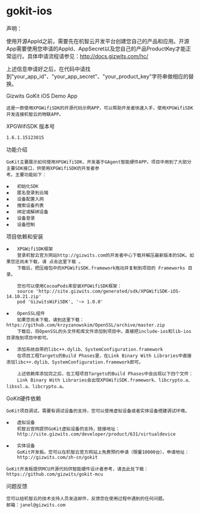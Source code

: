 gokit-ios
=========

声明：

使用开源AppId之前，需要先在机智云开发平台创建您自己的产品和应用。开源App需要使用您申请的AppId、AppSecret以及您自己的产品ProductKey才能正常运行。具体申请流程请参见：http://docs.gizwits.com/hc/

上述信息申请好之后，在代码中请找到"your_app_id"、"your_app_secret"、"your_product_key"字符串做相应的替换。

Gizwits GoKit iOS Demo App

    这是一款使用XPGWifiSDK的开源代码示例APP，可以帮助开发者快速入手，使用XPGWifiSDK开发连接机智云的物联APP。

XPGWifiSDK 版本号

    1.6.1.15123015


功能介绍

    GoKit主要展示如何使用XPGWifiSDK，开发基于GAgent智能硬件APP。项目中用到了大部分主要SDK接口，供使用XPGWifiSDK的开发者参
    考。主要功能如下：

	▪	初始化SDK
	▪	匿名登录到云端
	▪	设备配置入网
	▪	搜索设备列表
	▪	绑定或解绑设备
	▪	设备登录
	▪	设备控制


项目依赖和安装

	▪	XPGWifiSDK框架
        登录机智云官方网站http://gizwits.com的开发者中心下载并解压最新版本的SDK。如果您还尚未下载，请 点击这里下载 。
        下载后，把压缩包中的XPGWifiSDK.framework拖动并复制到项目的 Frameworks 目录。

        您也可以使用CocoaPods来安装XPGWifiSDK框架：
		source 'http://site.gizwits.com/generated/sdk/XPGWifiSDK-iOS-14.10.21.zip'
        pod 'GizwitsWiFiSDK', '~> 1.0.0'

	▪	OpenSSL组件
        如果您尚未下载，请到这里下载：https://github.com/krzyzanowskim/OpenSSL/archive/master.zip
        下载后，将OpenSSL的头文件和库文件添加到项目中。直接把include-ios和lib-ios目录拖到项目中即可。
	  
	▪	添加系统自带的libc++.dylib、SystemConfiguration.framework
        在项目工程Targets的Build Phases里，在Link Binary With Libraries中直接添加libc++.dylib、SystemConfiguration.framework即可。

        上述依赖库添加完之后，在工程项目Targets的Build Phases中会出现以下四个文件：
        Link Binary With Libraries会出现XPGWifiSDK.framework、libcrypto.a、libssl.a、libcrypto.a。



GoKit硬件依赖

    GoKit项目调试，需要有调试设备的支持，您可以使用虚拟设备或者实体设备搭建调试环境。

	▪	虚拟设备
        机智云官网提供GoKit虚拟设备的支持，链接地址：
        http://site.gizwits.com/developer/product/631/virtualdevice

	▪	实体设备
        GoKit开发板。您可以在机智云官方网站上免费预约申请（限量10000台），申请地址：
        http://gizwits.com/zh-cn/gokit
        
    GoKit开发板提供MCU开源代码供智能硬件设计者参考，请去此处下载：https://github.com/gizwits/gokit-mcu



问题反馈

    您可以给机智云的技术支持人员发送邮件，反馈您在使用过程中遇到的任何问题。
    邮箱：janel@gizwits.com

